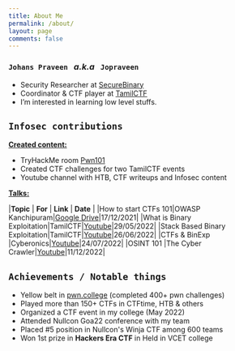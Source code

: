 ```yaml
---
title: About Me
permalink: /about/
layout: page
comments: false
---
```


### `Johans Praveen` &nbsp; *a.k.a* &nbsp; `Jopraveen`
- Security Researcher at [SecureBinary](https://securebinary.in)
- Coordinator & CTF player at [TamilCTF](https://ctftime.org/team/128998)
- I’m interested in learning low level stuffs.

## `Infosec contributions`

<u><b>Created content:</b></u>
- TryHackMe room [Pwn101](https://tryhackme.com/room/pwn101)
- Created CTF challenges for two TamilCTF events
- Youtube channel with HTB, CTF writeups and Infosec content

<u><b>Talks:</b></u>

|**Topic** | **For** | **Link** | **Date** |
|How to start CTFs 101|OWASP Kanchipuram|[Google Drive](https://drive.google.com/file/d/1nr56Mfnb1rXbg37In0iY28wGMQiNqJTE/view)|17/12/2021|
|What is Binary Exploitation|TamilCTF|[Youtube](https://youtu.be/c8QOUl_wmgI)|29/05/2022|
|Stack Based Binary Exploitation|TamilCTF|[Youtube](https://youtu.be/E2ZojGhyDYU)|26/06/2022|
|CTFs & BinExp |Cyberonics|[Youtube](https://youtu.be/eRDOXkUu-70)|24/07/2022|
|OSINT 101 |The Cyber Crawler|[Youtube](https://youtu.be/IcEgnA7tRfY)|11/12/2022|



## `Achievements / Notable things`

- Yellow belt in [pwn.college](https://pwn.college/belts) (completed 400+ pwn challenges)
- Played more than 150+ CTFs in CTFtime, HTB & others
- Organized a CTF event in my college (May 2022)
- Attended Nullcon Goa22 conference with my team 
- Placed #5 position in Nullcon's Winja CTF among 600 teams
- Won 1st prize in **Hackers Era CTF** in Held in VCET college

<br>